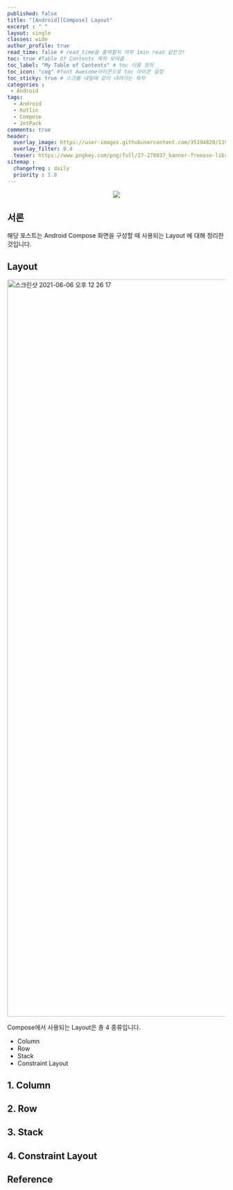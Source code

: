 ```yaml
---
published: false
title: "[Android][Compose] Layout"	
excerpt : " "	
layout: single	
classes: wide
author_profile: true	
read_time: false # read_time을 출력할지 여부 1min read 같은것!	
toc: true #Table Of Contents 목차 보여줌	
toc_label: "My Table of Contents" # toc 이름 정의	
toc_icon: "cog" #font Awesome아이콘으로 toc 아이콘 설정	
toc_sticky: true # 스크롤 내릴때 같이 내려가는 목차	
categories :	
 - Android	
tags: 	
  - Android
  - Kotlin
  - Compose
  - JetPack
comments: true	
header:
  overlay_image: https://user-images.githubusercontent.com/35194820/119770376-18f76c80-bef7-11eb-8b3e-abca9300d1c1.gif
  overlay_filter: 0.4
  teaser: https://www.pngkey.com/png/full/27-278037_banner-freeuse-library-android-transparent-app-android-development.png
sitemap :	
  changefreq : daily	
  priority : 1.0	
---
```


<div align="center">
<img src="https://user-images.githubusercontent.com/35194820/120804010-1fcd5180-c57f-11eb-9863-f632f74bbf86.jpg">
</div>

## 서론

해당 포스트는 Android Compose 화면을 구성할 때 사용되는 Layout 에 대해 정리한 것입니다.

## Layout

<img width="1701" alt="스크린샷 2021-06-06 오후 12 26 17" src="https://user-images.githubusercontent.com/35194820/120911539-29f86880-c6c3-11eb-8963-b7c16de1ade5.png">

Compose에서 사용되는 Layout은 총 4 종류입니다.

- Column
- Row
- Stack
- Constraint Layout

## 1. Column

## 2. Row

## 3. Stack

## 4. Constraint Layout




## Reference